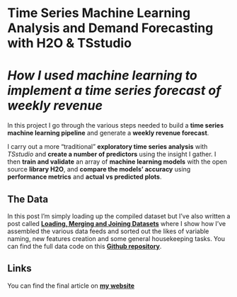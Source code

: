 # Time Series Machine Learning Analysis and Demand Forecasting with H2O & TSstudio

# _How I used machine learning to implement a time series forecast of weekly revenue_


In this project I go through the various steps needed to build a __time series machine learning pipeline__ and generate a __weekly revenue forecast__. 

I carry out a more “traditional” __exploratory time series analysis__ with _TSstudio_ and __create a number of predictors__ using the insight I gather. I then __train and validate__ an array of __machine learning models__ with the open source __library H2O__, and __compare the models’ accuracy__ using __performance metrics__ and __actual vs predicted plots__.

## The Data

In this post I’m simply loading up the compiled dataset but I’ve also written a post called [__Loading, Merging and Joining Datasets__](https://diegousai.io/2019/09/loading-merging-and-joining-datasets/) where I show how I’ve assembled the various data feeds and sorted out the likes of variable naming, new features creation and some general housekeeping tasks. You can find the full data code on this [__Github repository__](https://github.com/DiegoUsaiUK/Loading_Merging_and_Joining_Datasets).

## Links

You can find the final article on [__my website__](https://diegousai.io/2019/12/time-series-machine-learning-analysis-and-demand-forecasting/)
